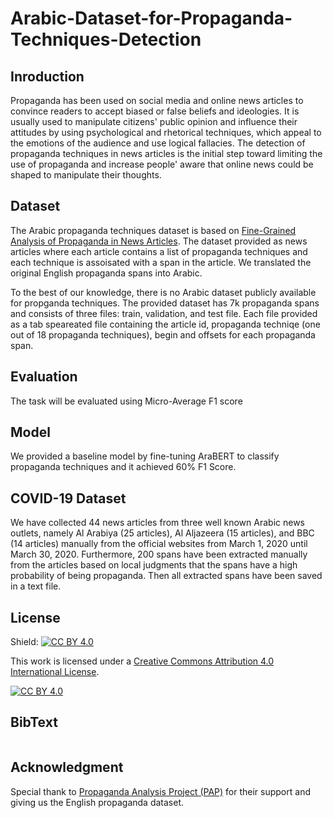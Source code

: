 # Arabic-Dataset-for-Propaganda-Techniques-Detection

## Inroduction 
Propaganda has been used on social media and online news articles to convince readers to accept biased or false beliefs and ideologies. It is usually used to manipulate citizens' public opinion and influence their attitudes by using psychological and rhetorical techniques, which appeal to the emotions of the audience and use logical fallacies. The detection of propaganda techniques in news articles is the initial step toward limiting the use of propaganda and increase people' aware that online news could be shaped to manipulate their thoughts.

## Dataset
The Arabic propaganda techniques dataset is based on [Fine-Grained Analysis of Propaganda in News Articles](https://propaganda.qcri.org/fine-grained-propaganda-emnlp.html). The dataset provided as news articles where each article contains a list of propaganda techniques and each technique is assoisated with a span in the article. We translated the original English propaganda spans into Arabic. <br>

To the best of our knowledge, there is no Arabic dataset publicly available for propganda techniques. The provided dataset has 7k propaganda spans and consists of three files: train, validation, and test file. Each file provided as a tab speareated file containing the article id, propaganda techniqe (one out of 18 propaganda techniques), begin and offsets for each propaganda span.<br> 

## Evaluation 
The task will be evaluated using Micro-Average F1 score

## Model
We provided a baseline model by fine-tuning AraBERT to classify propaganda techniques and it achieved 60% F1 Score.


## COVID-19 Dataset
We have collected 44 news articles from three well known Arabic news outlets, namely Al Arabiya (25 articles), Al Aljazeera  (15 articles), and BBC (14 articles) manually from the official websites from March 1, 2020 until March 30, 2020. Furthermore, 200 spans have been extracted manually from the articles based on local judgments that the spans have a high probability of being propaganda. Then all extracted spans have been saved in a text file.

## License
Shield: [![CC BY 4.0][cc-by-shield]][cc-by]

This work is licensed under a
[Creative Commons Attribution 4.0 International License][cc-by].

[![CC BY 4.0][cc-by-image]][cc-by]

[cc-by]: http://creativecommons.org/licenses/by/4.0/
[cc-by-image]: https://i.creativecommons.org/l/by/4.0/88x31.png
[cc-by-shield]: https://img.shields.io/badge/License-CC%20BY%204.0-lightgrey.svg

## BibText
```

```


## Acknowledgment
Special thank to [Propaganda Analysis Project (PAP)](https://propaganda.qcri.org/fine-grained-propaganda-emnlp.html) for their support and giving us the English propaganda dataset. 
